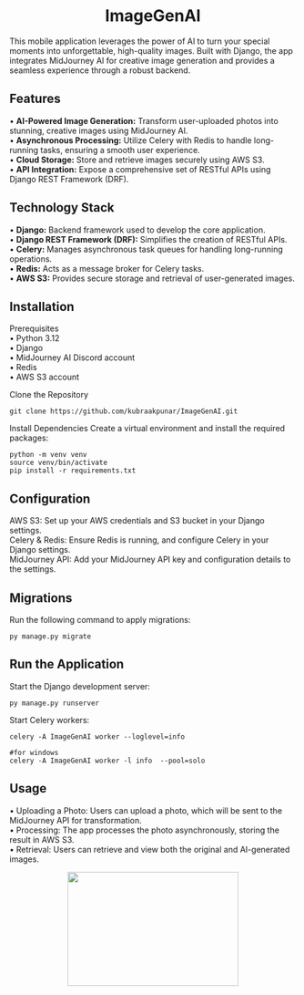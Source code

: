 <h1 align="center">ImageGenAI</h1>

This mobile application leverages the power of AI to turn your special moments into unforgettable, high-quality images. Built with Django, the app integrates MidJourney AI for creative image generation and provides a seamless experience through a robust backend.

## Features

 • **AI-Powered Image Generation:** Transform user-uploaded photos into stunning, creative images using MidJourney AI. <br>
 • **Asynchronous Processing:** Utilize Celery with Redis to handle long-running tasks, ensuring a smooth user experience.  <br>
 • **Cloud Storage:** Store and retrieve images securely using AWS S3.  <br>
 • **API Integration:** Expose a comprehensive set of RESTful APIs using Django REST Framework (DRF).  <br>

## Technology Stack

 • **Django:** Backend framework used to develop the core application.  <br>
 • **Django REST Framework (DRF):** Simplifies the creation of RESTful APIs.  <br>
 • **Celery:** Manages asynchronous task queues for handling long-running operations.  <br>
 • **Redis:** Acts as a message broker for Celery tasks.  <br>
 • **AWS S3:** Provides secure storage and retrieval of user-generated images.  <br>

## Installation

 Prerequisites <br>
  • Python 3.12  <br>
  • Django  <br>
  • MidJourney AI Discord account  <br>
  • Redis  <br>
  • AWS S3 account  <br>

  Clone the Repository
  ```
  git clone https://github.com/kubraakpunar/ImageGenAI.git 
  ```
  Install Dependencies
   Create a virtual environment and install the required packages:
   ```
  python -m venv venv
  source venv/bin/activate
  pip install -r requirements.txt
  ```
## Configuration
  AWS S3: Set up your AWS credentials and S3 bucket in your Django settings.  <br>
  Celery & Redis: Ensure Redis is running, and configure Celery in your Django settings.  <br>
  MidJourney API: Add your MidJourney API key and configuration details to the settings.  <br>

## Migrations
Run the following command to apply migrations:
```
py manage.py migrate
```
## Run the Application
Start the Django development server:

```
py manage.py runserver
```
Start Celery workers:
```
celery -A ImageGenAI worker --loglevel=info

#for windows
celery -A ImageGenAI worker -l info  --pool=solo
```

## Usage
  • Uploading a Photo: Users can upload a photo, which will be sent to the MidJourney API for transformation.  <br>
  • Processing: The app processes the photo asynchronously, storing the result in AWS S3.  <br>
  • Retrieval: Users can retrieve and view both the original and AI-generated images.  <br>
  

<p align="center">
  <img src="https://valasys.com/wp-content/uploads/2023/07/What-Is-Midjourney-AI-and-How-Does-It-Work-1.jpg" alt="" width="300" height="200">
</p>





  







  


